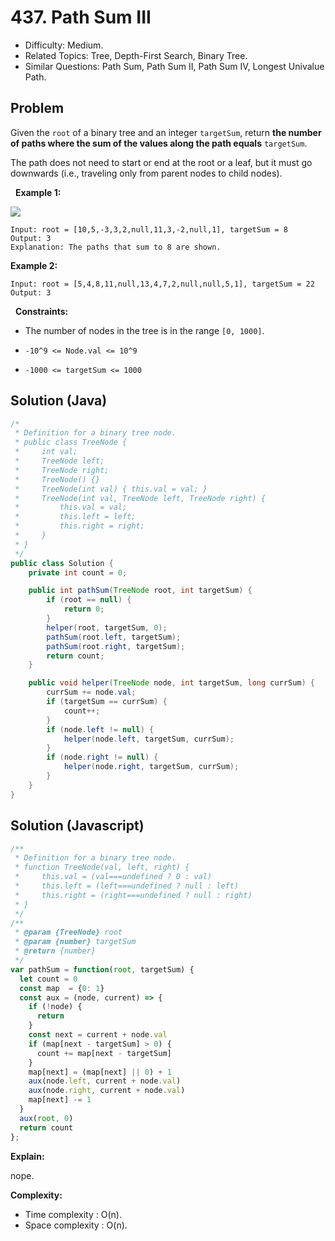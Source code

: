 # 437. Path Sum III

- Difficulty: Medium.
- Related Topics: Tree, Depth-First Search, Binary Tree.
- Similar Questions: Path Sum, Path Sum II, Path Sum IV, Longest Univalue Path.

## Problem

Given the ```root``` of a binary tree and an integer ```targetSum```, return **the number of paths where the sum of the values along the path equals** ```targetSum```.

The path does not need to start or end at the root or a leaf, but it must go downwards (i.e., traveling only from parent nodes to child nodes).

 
**Example 1:**

![](https://assets.leetcode.com/uploads/2021/04/09/pathsum3-1-tree.jpg)

```
Input: root = [10,5,-3,3,2,null,11,3,-2,null,1], targetSum = 8
Output: 3
Explanation: The paths that sum to 8 are shown.
```

**Example 2:**

```
Input: root = [5,4,8,11,null,13,4,7,2,null,null,5,1], targetSum = 22
Output: 3
```

 
**Constraints:**


	
- The number of nodes in the tree is in the range ```[0, 1000]```.
	
- ```-10^9 <= Node.val <= 10^9```
	
- ```-1000 <= targetSum <= 1000```


## Solution (Java)
```java
/*
 * Definition for a binary tree node.
 * public class TreeNode {
 *     int val;
 *     TreeNode left;
 *     TreeNode right;
 *     TreeNode() {}
 *     TreeNode(int val) { this.val = val; }
 *     TreeNode(int val, TreeNode left, TreeNode right) {
 *         this.val = val;
 *         this.left = left;
 *         this.right = right;
 *     }
 * }
 */
public class Solution {
    private int count = 0;

    public int pathSum(TreeNode root, int targetSum) {
        if (root == null) {
            return 0;
        }
        helper(root, targetSum, 0);
        pathSum(root.left, targetSum);
        pathSum(root.right, targetSum);
        return count;
    }

    public void helper(TreeNode node, int targetSum, long currSum) {
        currSum += node.val;
        if (targetSum == currSum) {
            count++;
        }
        if (node.left != null) {
            helper(node.left, targetSum, currSum);
        }
        if (node.right != null) {
            helper(node.right, targetSum, currSum);
        }
    }
}
```

## Solution (Javascript)

```javascript
/**
 * Definition for a binary tree node.
 * function TreeNode(val, left, right) {
 *     this.val = (val===undefined ? 0 : val)
 *     this.left = (left===undefined ? null : left)
 *     this.right = (right===undefined ? null : right)
 * }
 */
/**
 * @param {TreeNode} root
 * @param {number} targetSum
 * @return {number}
 */
var pathSum = function(root, targetSum) {
  let count = 0
  const map  = {0: 1}
  const aux = (node, current) => {
    if (!node) {
      return
    }
    const next = current + node.val
    if (map[next - targetSum] > 0) {
      count += map[next - targetSum]
    }
    map[next] = (map[next] || 0) + 1
    aux(node.left, current + node.val)
    aux(node.right, current + node.val)
    map[next] -= 1
  }
  aux(root, 0)
  return count
};
```

**Explain:**

nope.

**Complexity:**

* Time complexity : O(n).
* Space complexity : O(n).
